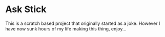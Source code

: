 # Ask Stick
This is a scratch based project that originally started as a joke. However I have now sunk hours of my life making this thing, enjoy...
